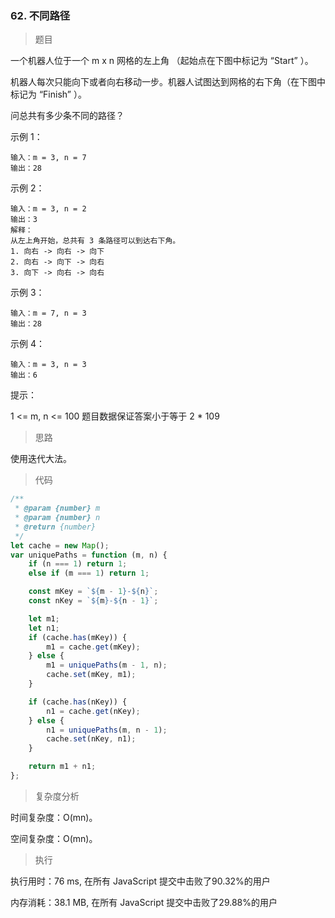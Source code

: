 ### 62. 不同路径

> 题目

一个机器人位于一个 m x n 网格的左上角 （起始点在下图中标记为 “Start” ）。

机器人每次只能向下或者向右移动一步。机器人试图达到网格的右下角（在下图中标记为 “Finish” ）。

问总共有多少条不同的路径？

示例 1：
```
输入：m = 3, n = 7
输出：28
```

示例 2：
```
输入：m = 3, n = 2
输出：3
解释：
从左上角开始，总共有 3 条路径可以到达右下角。
1. 向右 -> 向右 -> 向下
2. 向右 -> 向下 -> 向右
3. 向下 -> 向右 -> 向右
```

示例 3：
```
输入：m = 7, n = 3
输出：28
```

示例 4：
```
输入：m = 3, n = 3
输出：6
```

提示：

1 <= m, n <= 100
题目数据保证答案小于等于 2 * 109


> 思路

使用迭代大法。

> 代码

```js
/**
 * @param {number} m
 * @param {number} n
 * @return {number}
 */
let cache = new Map();
var uniquePaths = function (m, n) {
    if (n === 1) return 1;
    else if (m === 1) return 1;

    const mKey = `${m - 1}-${n}`;
    const nKey = `${m}-${n - 1}`;

    let m1;
    let n1;
    if (cache.has(mKey)) {
        m1 = cache.get(mKey);
    } else {
        m1 = uniquePaths(m - 1, n);
        cache.set(mKey, m1);
    }

    if (cache.has(nKey)) {
        n1 = cache.get(nKey);
    } else {
        n1 = uniquePaths(m, n - 1);
        cache.set(nKey, n1);
    }

    return m1 + n1;
};
```

> 复杂度分析

时间复杂度：O(mn)。

空间复杂度：O(mn)。

> 执行

执行用时：76 ms, 在所有 JavaScript 提交中击败了90.32%的用户

内存消耗：38.1 MB, 在所有 JavaScript 提交中击败了29.88%的用户